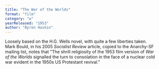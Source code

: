 ```yaml
---
title: "The War of the Worlds"
format: "film"
category: "w"
yearReleased: "1953"
author: "Byron Haskin"
---
```

Loosely based on the H.G. Wells novel, with  quite a few liberties taken.
 
Mark Bould, in his 2005 _Socialist Review_  article, copied to the Anarchy-SF mailing list, notes that "The  shrill religiosity of the 1953 film version of _War of the Worlds_ signalled the turn to consolation in the face of a nuclear cold war  evident in the 1950s US Protestant revival."
 
